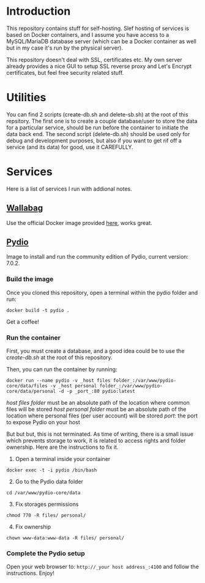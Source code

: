 # Introduction

This repository contains stuff for self-hosting. Slef hosting of services is based on Docker containers, and I assume you have access to a MySQL/MariaDB database server (which can be a Docker container as well but in my case it's run by the physical server).

This repository doesn't deal with SSL, certificates etc. My own server already provides a nice GUI to setup SSL reverse proxy and Let's Encrypt certificates, but feel free security related stuff.

# Utilities

You can find 2 scripts (create-db.sh and delete-sb.sh) at the root of this repsitory. The first one is to create a couple database/user to store the data for a particular service, should be run before the container to initiate the data back end. The second script (delete-db.sh) should be used only for debug and development purposes, but also if you want to get rif off a service (and its data) for good, use it CAREFULLY.

# Services

Here is a list of services I run with addional notes.

## [Wallabag](https://www.wallabag.org/)

Use the official Docker image provided [here](https://hub.docker.com/r/wallabag/wallabag/), works great.

## [Pydio](https://www.pydio.com/)

Image to install and run the community edition of Pydio, current version: 7.0.2.

### Build the image ###

Once you cloned this repository, open a terminal within the pydio folder and run:

```docker build -t pydio .```

Get a coffee!

### Run the container ###

First, you must create a database, and a good idea could be to use the *create-db.sh* at the root of this repository.

Then, you can run the container by running:

```docker run --name pydio -v _host files folder_:/var/www/pydio-core/data/files -v _host personal folder_:/var/www/pydio-core/data/personal -d -p _port_:80 pydio:latest```

_host files folder_ must be an absolute path of the location where common files will be stored
_host personal folder_ must be an absolute path of the location where personal files (per user account) will be stored
_port_: the port to expose Pydio on your host

But but but, this is not terminated. As time of writing, there is a small issue which prevents storage to work, it is related to access rights and folder ownership. Here are the instructions to fix it.

1. Open a terminal inside your container

```docker exec -t -i pydio /bin/bash```

2. Go to the Pydio data folder

```cd /var/www/pydio-core/data```

3. Fix storages permissions

```chmod 770 -R files/ personal/```

4. Fix ownership

```chown www-data:www-data -R files/ personal/```

### Complete the Pydio setup ###

Open your web browser to: ```http://_your host address_:4100``` and follow the instructions. Enjoy!

